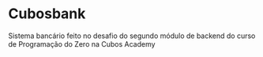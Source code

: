 # Cubosbank
Sistema bancário feito no desafio do segundo módulo de backend do curso de Programação do Zero na Cubos Academy
